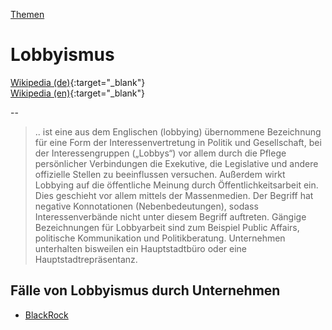 [Themen](../themen.html)   

# Lobbyismus

[Wikipedia (de)](https://de.wikipedia.org/wiki/Lobbyismus){:target="_blank"}   
[Wikipedia (en)](https://en.wikipedia.org/wiki/Lobbying){:target="_blank"}   

--

> .. ist eine aus dem Englischen (lobbying) übernommene Bezeichnung für eine Form der Interessenvertretung in Politik und Gesellschaft, bei der Interessengruppen („Lobbys“) vor allem durch die Pflege persönlicher Verbindungen die Exekutive, die Legislative und andere offizielle Stellen zu beeinflussen versuchen. Außerdem wirkt Lobbying auf die öffentliche Meinung durch Öffentlichkeitsarbeit ein. Dies geschieht vor allem mittels der Massenmedien.
Der Begriff hat negative Konnotationen (Nebenbedeutungen), sodass Interessenverbände nicht unter diesem Begriff auftreten. Gängige Bezeichnungen für Lobbyarbeit sind zum Beispiel Public Affairs, politische Kommunikation und Politikberatung. Unternehmen unterhalten bisweilen ein Hauptstadtbüro oder eine Hauptstadtrepräsentanz.

## Fälle von Lobbyismus durch Unternehmen

* [BlackRock](../konzerne/blackrock#lobbyismus)
